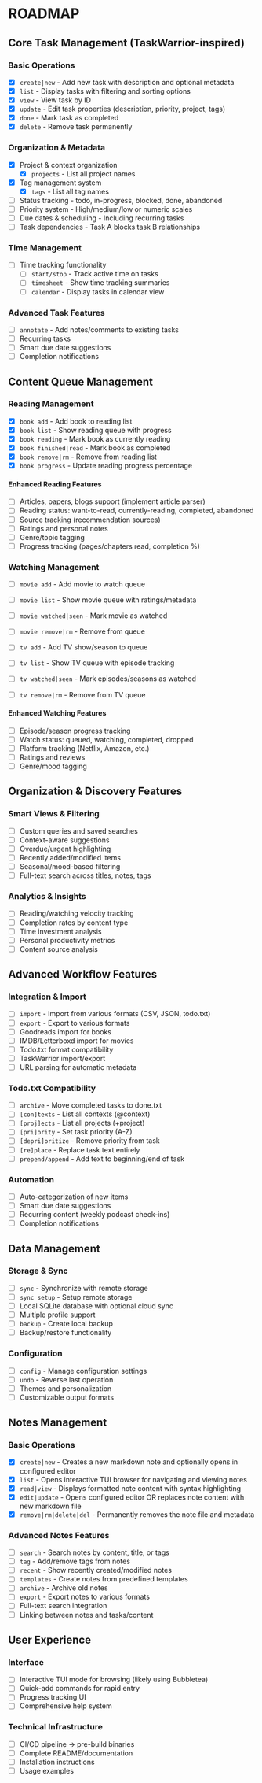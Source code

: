 # ROADMAP

## Core Task Management (TaskWarrior-inspired)

### Basic Operations

- [x] `create|new` - Add new task with description and optional metadata
- [x] `list` - Display tasks with filtering and sorting options
- [x] `view` - View task by ID
- [x] `update` - Edit task properties (description, priority, project, tags)
- [x] `done` - Mark task as completed
- [x] `delete` - Remove task permanently

### Organization & Metadata

- [x] Project & context organization
    - [x] `projects` - List all project names
- [x] Tag management system
    - [x] `tags` - List all tag names
- [ ] Status tracking - todo, in-progress, blocked, done, abandoned
- [ ] Priority system - High/medium/low or numeric scales
- [ ] Due dates & scheduling - Including recurring tasks
- [ ] Task dependencies - Task A blocks task B relationships

### Time Management

- [ ] Time tracking functionality
    - [ ] `start/stop` - Track active time on tasks
    - [ ] `timesheet` - Show time tracking summaries
    - [ ] `calendar` - Display tasks in calendar view

### Advanced Task Features

- [ ] `annotate` - Add notes/comments to existing tasks
- [ ] Recurring tasks
- [ ] Smart due date suggestions
- [ ] Completion notifications

## Content Queue Management

### Reading Management

- [x] `book add` - Add book to reading list
- [x] `book list` - Show reading queue with progress
- [x] `book reading` - Mark book as currently reading
- [x] `book finished|read` - Mark book as completed
- [x] `book remove|rm` - Remove from reading list
- [x] `book progress` - Update reading progress percentage

#### Enhanced Reading Features

- [ ] Articles, papers, blogs support (implement article parser)
- [ ] Reading status: want-to-read, currently-reading, completed, abandoned
- [ ] Source tracking (recommendation sources)
- [ ] Ratings and personal notes
- [ ] Genre/topic tagging
- [ ] Progress tracking (pages/chapters read, completion %)

### Watching Management

- [ ] `movie add` - Add movie to watch queue
- [ ] `movie list` - Show movie queue with ratings/metadata
- [ ] `movie watched|seen` - Mark movie as watched
- [ ] `movie remove|rm` - Remove from queue

- [ ] `tv add` - Add TV show/season to queue
- [ ] `tv list` - Show TV queue with episode tracking
- [ ] `tv watched|seen` - Mark episodes/seasons as watched
- [ ] `tv remove|rm` - Remove from TV queue

#### Enhanced Watching Features

- [ ] Episode/season progress tracking
- [ ] Watch status: queued, watching, completed, dropped
- [ ] Platform tracking (Netflix, Amazon, etc.)
- [ ] Ratings and reviews
- [ ] Genre/mood tagging

## Organization & Discovery Features

### Smart Views & Filtering

- [ ] Custom queries and saved searches
- [ ] Context-aware suggestions
- [ ] Overdue/urgent highlighting
- [ ] Recently added/modified items
- [ ] Seasonal/mood-based filtering
- [ ] Full-text search across titles, notes, tags

### Analytics & Insights

- [ ] Reading/watching velocity tracking
- [ ] Completion rates by content type
- [ ] Time investment analysis
- [ ] Personal productivity metrics
- [ ] Content source analysis

## Advanced Workflow Features

### Integration & Import

- [ ] `import` - Import from various formats (CSV, JSON, todo.txt)
- [ ] `export` - Export to various formats
- [ ] Goodreads import for books
- [ ] IMDB/Letterboxd import for movies
- [ ] Todo.txt format compatibility
- [ ] TaskWarrior import/export
- [ ] URL parsing for automatic metadata

### Todo.txt Compatibility

- [ ] `archive` - Move completed tasks to done.txt
- [ ] `[con]texts` - List all contexts (@context)
- [ ] `[proj]ects` - List all projects (+project)
- [ ] `[pri]ority` - Set task priority (A-Z)
- [ ] `[depri]oritize` - Remove priority from task
- [ ] `[re]place` - Replace task text entirely
- [ ] `prepend/append` - Add text to beginning/end of task

### Automation

- [ ] Auto-categorization of new items
- [ ] Smart due date suggestions
- [ ] Recurring content (weekly podcast check-ins)
- [ ] Completion notifications

## Data Management

### Storage & Sync

- [ ] `sync` - Synchronize with remote storage
- [ ] `sync setup` - Setup remote storage
- [ ] Local SQLite database with optional cloud sync
- [ ] Multiple profile support
- [ ] `backup` - Create local backup
- [ ] Backup/restore functionality

### Configuration

- [ ] `config` - Manage configuration settings
- [ ] `undo` - Reverse last operation
- [ ] Themes and personalization
- [ ] Customizable output formats

## Notes Management

### Basic Operations

- [x] `create|new` - Creates a new markdown note and optionally opens in configured editor
- [x] `list` - Opens interactive TUI browser for navigating and viewing notes
- [x] `read|view` - Displays formatted note content with syntax highlighting
- [x] `edit|update` - Opens configured editor OR replaces note content with new markdown file
- [x] `remove|rm|delete|del` - Permanently removes the note file and metadata

### Advanced Notes Features

- [ ] `search` - Search notes by content, title, or tags
- [ ] `tag` - Add/remove tags from notes
- [ ] `recent` - Show recently created/modified notes
- [ ] `templates` - Create notes from predefined templates
- [ ] `archive` - Archive old notes
- [ ] `export` - Export notes to various formats
- [ ] Full-text search integration
- [ ] Linking between notes and tasks/content

## User Experience

### Interface

- [ ] Interactive TUI mode for browsing (likely using Bubbletea)
- [ ] Quick-add commands for rapid entry
- [ ] Progress tracking UI
- [ ] Comprehensive help system

### Technical Infrastructure

- [ ] CI/CD pipeline -> pre-build binaries
- [ ] Complete README/documentation
- [ ] Installation instructions
- [ ] Usage examples
